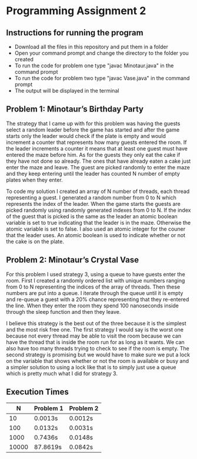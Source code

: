 # Programming Assignment 2
## Instructions for running the program
 - Download all the files in this repository and put them in a folder
 - Open your command prompt and change the directory to the folder you created
 - To run the code for problem one type "javac Minotaur.java" in the command prompt
 - To run the code for problem two type "javac Vase.java" in the command prompt
 - The output will be displayed in the terminal

## Problem 1: Minotaur’s Birthday Party
The strategy that I came up with for this problem was having the guests select a random leader before the game has started and after the game starts only the leader would check if the plate is empty and would increment a counter that represents how many guests entered the room. If the leader increments a counter it means that at least one guest must have entered the maze before him. As for the guests they only eat the cake if they have not done so already. The ones that have already eaten a cake just enter the maze and leave. The guest are picked randomly to enter the maze and they keep entering until the leader has counted N number of empty plates when they enter.

To code my solution I created an array of N number of threads, each thread representing a guest. I generated a random number from 0 to N which represents the index of the leader. When the game starts the guests are picked randomly using randomly generated indexes from 0 to N. If the index of the guest that is picked is the same as the leader an atomic boolean variable is set to true indicating that the leader is in the maze. Otherwise the atomic variable is set to false. I also used an atomic integer for the couner that the leader uses. An atomic boolean is used to indicate whether or not the cake is on the plate. 

## Problem 2: Minotaur’s Crystal Vase
For this problem I used strategy 3, using a queue to have guests enter the room. First I created a randomly ordered list with unique numbers ranging from 0 to N representing the indices of the array of threads. Then these numbers are put into a queue. I iterate through the queue until it is empty and re-queue a guest with a 20% chance representing that they re-entered the line. When they enter the room they spend 100 nanoseconds inside through the sleep function and then they leave. 

I believe this strategy is the best out of the three because it is the simplest and the most risk free one. The first strategy I would say is the worst one because not every thread may be able to visit the room because we can have the thread that is inside the room run for as long as it wants. We can also have too many threads trying to check to see if the room is empty. The second strategy is promising but we would have to make sure we put a lock on the variable that shows whether or not the room is available or busy and a simpler solution to using a lock like that is to simply just use a queue which is pretty much what I did for strategy 3.

## Execution Times
|   N   | Problem 1|Problem 2|
|-------|----------|---------|
| 10    | 0.0013s  | 0.0012s |
| 100   | 0.0132s  | 0.0031s |
| 1000  | 0.7436s  | 0.0148s |
| 10000 | 87.8619s | 0.0842s |
